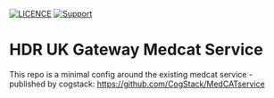 [![LICENCE](https://img.shields.io/github/license/HDRUK/medcat-service)](https://github.com/HDRUK/medcat-service/blob/dev/LICENSE)
[![Support](https://img.shields.io/badge/Supported%20By-HDR%20UK-blue)](https://hdruk.ac.uk)

# HDR UK Gateway Medcat Service
This repo is a minimal config around the existing medcat service - published by cogstack: https://github.com/CogStack/MedCATservice